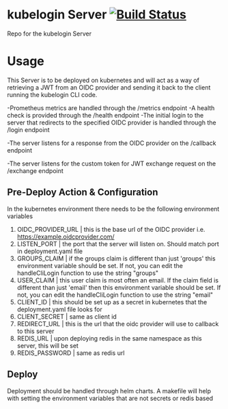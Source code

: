 # kubelogin Server [![Build Status](https://travis-ci.org/Nordstrom/kubelogin.svg)](https://travis-ci.org/Nordstrom/kubelogin)

Repo for the kubelogin Server

# Usage
This Server is to be deployed on kubernetes and will act as a way of retrieving a JWT from an OIDC provider and sending it back to the client running the kubelogin CLI code.

-Prometheus metrics are handled through the /metrics endpoint
-A health check is provided through the /health endpoint
-The initial login to the server that redirects to the specified OIDC provider is handled through the /login endpoint

-The server listens for a response from the OIDC provider on the /callback endpoint

-The server listens for the custom token for JWT exchange request on the /exchange endpoint 

## Pre-Deploy Action & Configuration
In the kubernetes environment there needs to be the following environment variables
1. OIDC_PROVIDER_URL | this is the base url of the OIDC provider i.e. https://example.oidcprovider.com/
2. LISTEN_PORT | the port that the server will listen on. Should match port in deployment.yaml file
3. GROUPS_CLAIM | if the groups claim is different than just 'groups' this environment variable should be set. If not, you can edit the handleCliLogin function to use the string "groups"
4. USER_CLAIM | this user claim is most often an email. If the claim field is different than just 'email' then this environment variable should be set. If not, you can edit the handleCliLogin function to use the string "email"
5. CLIENT_ID | this should be set up as a secret in kubernetes that the deployment.yaml file looks for 
6. CLIENT_SECRET | same as client id
7. REDIRECT_URL | this is the url that the oidc provider will use to callback to this server
8. REDIS_URL | upon deploying redis in the same namespace as this server, this will be set
9. REDIS_PASSWORD | same as redis url

## Deploy

Deployment should be handled through helm charts. A makefile will help with setting the environment variables that are not secrets or redis based


